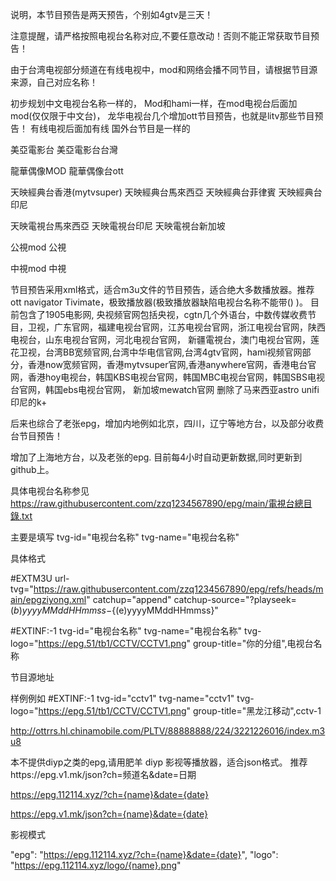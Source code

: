 说明，本节目预告是两天预告，个别如4gtv是三天！

注意提醒，请严格按照电视台名称对应,不要任意改动！否则不能正常获取节目预告！

由于台湾电视部分频道在有线电视中，mod和网络会播不同节目，请根据节目源来源，自己对应名称！

初步规划中文电视台名称一样的，
Mod和hami一样，在mod电视台后面加mod(仅仅限于中文台)，
龙华电视台几个增加ott节目预告，也就是litv那些节目预告！
有线电视后面加有线
国外台节目是一样的


 美亞電影台          美亞電影台台灣
 
 龍華偶像MOD         龍華偶像台ott
 
 天映經典台香港(mytvsuper)       天映經典台馬來西亞
 天映經典台菲律賓   天映經典台印尼
 
   天映電視台馬來西亞   天映電視台印尼
   天映電視台新加坡

 公視mod          公視

 中視mod          中視

节目预告采用xml格式，适合m3u文件的节目预告，适合绝大多数播放器。推荐ott navigator  Tivimate，极致播放器(极致播放器缺陷电视台名称不能带()  )。 目前包含了1905电影网, 央视频官网包括央视，cgtn几个外语台，中数传媒收费节目，卫视，广东官网，福建电视台官网，江苏电视台官网，浙江电视台官网，陕西电视台，山东电视台官网，河北电视台官网， 新疆電視台，澳门电视台官网，莲花卫视，台湾BB宽频官网,台湾中华电信官网,台湾4gtv官网，hami视频官网部分，香港now宽频官网，香港mytvsuper官网,香港anywhere官网，香港电台官网，香港hoy电视台，韩国KBS电视台官网，韩国MBC电视台官网，韩国SBS电视台官网，韩国ebs电视台官网， 新加坡mewatch官网 
删除了马来西亚astro unifi 印尼的k+

后来也综合了老张epg，增加内地例如北京，四川，辽宁等地方台，以及部分收费台节目预告！

增加了上海地方台，以及老张的epg.
目前每4小时自动更新数据,同时更新到github上。

具体电视台名称参见 https://raw.githubusercontent.com/zzq1234567890/epg/main/電視台總目錄.txt

主要是填写 tvg-id="电视台名称" tvg-name="电视台名称"

具体格式

#EXTM3U url-tvg="https://raw.githubusercontent.com/zzq1234567890/epg/refs/heads/main/epgziyong.xml" catchup="append" catchup-source="?playseek=${(b)yyyyMMddHHmmss}-${(e)yyyyMMddHHmmss}"

#EXTINF:-1 tvg-id="电视台名称" tvg-name="电视台名称" tvg-logo="https://epg.51/tb1/CCTV/CCTV1.png" group-title="你的分组",电视台名称

节目源地址


样例例如
#EXTINF:-1 tvg-id="cctv1" tvg-name="cctv1" tvg-logo="https://epg.51/tb1/CCTV/CCTV1.png" group-title="黑龙江移动",cctv-1 

http://ottrrs.hl.chinamobile.com/PLTV/88888888/224/3221226016/index.m3u8





本不提供diyp之类的epg,请用肥羊
diyp 影视等播放器，适合json格式。 推荐https://epg.v1.mk/json?ch=频道名&date=日期

https://epg.112114.xyz/?ch={name}&date={date}

https://epg.v1.mk/json?ch={name}&date={date}

影视模式

"epg": "https://epg.112114.xyz/?ch={name}&date={date}", "logo": "https://epg.112114.xyz/logo/{name}.png"
